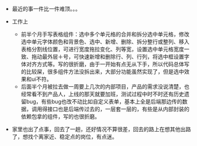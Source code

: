 + 最近的事一件比一件难顶。。。
+ 工作上
  + 前半个月手写表格组件：选中多个单元格的合并和拆分选中单元格，修改选中单元字体颜色和背景色、选中、新增、删除、拆分整行或整列、移入表格分割线位置，可进行宽度拖拉变化、列等宽，设置选中单元格宽度一致、拖动最外层＋号，可快速新增和删除行、列、行列，将选中框设置字体对齐方式等。写的很折磨，由于一开始有点无从下手，所以代码总体写的比较屎，很多组件方法没拆出来，大部分功能虽然实现了，但是选中效果和ui不符。
  + 后面半个月被拉去做一周要上几次的内部项目，产品的需求没说清楚，也经常看不到产品人，上线的那天就要加班，测试过程中时不时还有历史遗留bug，有些bug也改不动比如自定义表单，基本上全是后端那边传的数据，调用得接口也是后端传过去的，一层套一层的，有些是从内部封装的依赖包拿的组件，写的也很折磨。

+ 家里也出了点事，回去了一趟，还好情况不算很差，回去的路上在想其他出路了，想找个离家近、稳定点的岗位，有点迷。